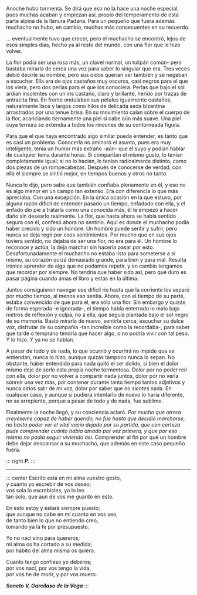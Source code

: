 Anoche hubo tormenta. Se dirá que eso no la hace una noche especial, pues muchas acaban y empiezan así, propio del temperamento de esta parte alpina de la llanura Padana. Para un pequeño que fuera además muchacho no hubo, en cambio, muchas más consecuentes en su recuerdo.

... eventualmente tuvo que crecer, pero el muchacho se encontró, lejos de esos simples días, hecho ya al resto del mundo, con una flor que le hizo volver.

La flor podía ser una rosa más, un clavel normal, un tulipán común- pero bastaba mirarla de cerca una vez para saber lo singular que era. Tres veces debió decirle su nombre, pero sus oídos querían ver también y se negaban a escuchar. Ella era de ojos castaños muy oscuros, casi negros para el que los viera, pero dos perlas para el que los conociera. Perlas que bajo el sol ardían insolentes con un iris castaño, claro y brillante, herido por trazas de antracita fina. En frente ondulaban sus pétalos igualmente castaños, naturalmente lisos y largos como hilos de delicada seda bizantina arrastrados por una tenue brisa. En su movimiento caían sobre el cuerpo de la flor, acariciando tiernamente una piel si cabe aún más suave. Una piel cuya ternura se extendía a todos los rincones de su contorneada figura.

Para que el que haya encontrado algo similar pueda entender, es tanto que es casi un problema. Conocerla no aminoró el asunto, pues era muy inteligente, tenía un humor más extraño -aún- que el suyo y podían hablar de cualquier tema durante horas. Si compartían el mismo gusto, lo tenían completamente igual; si no lo hacían, lo tenían radicalmente distinto, como dos piezas de un rompecabezas. Después de conocerse de verdad, con ella él siempre se sintió mejor, en tiempos buenos y otros no tanto. 

Nunca lo dijo, pero sabe que también confiaba plenamente en él, y eso no es algo menor en un campo tan extenso. Era con diferencia lo que más apreciaba. Con una excepción. En la única ocasión en la que estuvo, por alguna razón difícil de entender pasado un tiempo, enfadado con ella, y el enfado dio pie a tratarla como una conocida más, él le empezó a hacer daño sin desearlo realmente. La flor, que hasta ahora se había sentido segura con él, confesó ahora no sentirlo. Aquí es donde el muchacho podía haber crecido y sido un hombre. Un hombre puede sentir y sufrir, pero nunca se deja regir por esos sentimientos. Por mucho que en sus ojos tuviera sentido, no dejaba de ser una flor, no era para él. Un hombre lo reconoce y actúa, la deja marchar sin hacerla pasar por esto. Desafortunadamente el muchacho no estaba listo para someterse a sí mismo, su corazón quizá demasiado grande, para bien y para mal. Resulta irónico aprender de algo que no podamos repetir, y en cambio tengamos que recordar por siempre. No tendría que haber sido así, pero qué duro es pasar página cuando amas el libro y estás en la última.

Juntos consiguieron navegar ese difícil río hasta que la corriente los separó por mucho tiempo, al menos eso sentía. Ahora, con el tiempo de su parte, estaba convencido de que para él, era sólo una flor. Sin embargo y quizás de forma esperada -e ignorada-, el tiempo había enterrado lo malo bajo metros de reflexión y culpa, no a ella, que seguía plantada bajo el sol negro de su memoria. Bastó mirarla de nuevo, sentirla cerca, escuchar su dulce voz, disfrutar de su compañía -tan increíble como la recordaba-, para saber que tarde o temprano tendría que hacer algo, o no podría vivir con tal peso. Y lo hizo. Y ya no se hablan.

A pesar de todo y de nada, lo que ocurrió y ocurrirá no impide que se entiendan, nunca lo hizo, aunque quizás tampoco nunca lo sepan. No obstante, haber entendido para nada quitó el ser dolido, si bien el dolor mismo deje de serlo esta propia noche tormentosa. Dolor por no poder reír con ella, dolor por no volver a compartir nada juntos, dolor por no verla sonreír una vez más, por contener durante tanto tiempo tantos adjetivos y nunca oírlos salir de *mi* voz, dolor por saber que no *sientes* nada. En cualquier caso, y aunque si pudiera intentarlo de nuevo lo haría diferente, no se arrepiente, porque a pesar de todo y de nada, fue sublime.

Finalmente la noche llegó, y su conciencia aclaró. *Por mucho que otrora creyéseme capaz de haber querido, no fue hasta que decidió marcharse, no hasta poder ver el vital vacío dejado por su partida, que con certeza pude comprender cuánto había amado por vez primera, y que por eso mismo no podía seguir viviendo así.* Comprender al fin por qué un hombre debe dejar descansar a su muchacho, que además en este caso pequeño fuera.

::: right
***P.***
:::

---

::: center
Escrito está en mi alma vuestro gesto,  
y cuanto yo escrebir de vos deseo;  
vos sola lo escrebistes, yo lo leo  
tan solo, que aun de vos me guardo en esto.  

En esto estoy y estaré siempre puesto;  
que aunque no cabe en mí cuanto en vos veo,  
de tanto bien lo que no entiendo creo,  
tomando ya la fe por presupuesto.

Yo no nací sino para quereros;  
mi alma os ha cortado a su medida;  
por hábito del alma misma os quiero.

Cuanto tengo confieso yo deberos;  
por vos nací, por vos tengo la vida,  
por vos he de morir, y por vos muero.

***Soneto V, Garcilaso de la Vega***
:::
